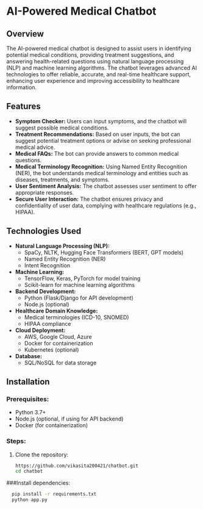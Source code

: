 # AI-Powered Medical Chatbot

## Overview
The AI-powered medical chatbot is designed to assist users in identifying potential medical conditions, providing treatment suggestions, and answering health-related questions using natural language processing (NLP) and machine learning algorithms. The chatbot leverages advanced AI technologies to offer reliable, accurate, and real-time healthcare support, enhancing user experience and improving accessibility to healthcare information.

## Features
- **Symptom Checker:** Users can input symptoms, and the chatbot will suggest possible medical conditions.
- **Treatment Recommendations:** Based on user inputs, the bot can suggest potential treatment options or advise on seeking professional medical advice.
- **Medical FAQs:** The bot can provide answers to common medical questions.
- **Medical Terminology Recognition:** Using Named Entity Recognition (NER), the bot understands medical terminology and entities such as diseases, treatments, and symptoms.
- **User Sentiment Analysis:** The chatbot assesses user sentiment to offer appropriate responses.
- **Secure User Interaction:** The chatbot ensures privacy and confidentiality of user data, complying with healthcare regulations (e.g., HIPAA).

## Technologies Used
- **Natural Language Processing (NLP):**
  - SpaCy, NLTK, Hugging Face Transformers (BERT, GPT models)
  - Named Entity Recognition (NER)
  - Intent Recognition
- **Machine Learning:**
  - TensorFlow, Keras, PyTorch for model training
  - Scikit-learn for machine learning algorithms
- **Backend Development:**
  - Python (Flask/Django for API development)
  - Node.js (optional)
- **Healthcare Domain Knowledge:**
  - Medical terminologies (ICD-10, SNOMED)
  - HIPAA compliance
- **Cloud Deployment:**
  - AWS, Google Cloud, Azure
  - Docker for containerization
  - Kubernetes (optional)
- **Database:**
  - SQL/NoSQL for data storage

## Installation
### Prerequisites:
- Python 3.7+
- Node.js (optional, if using for API backend)
- Docker (for containerization)

### Steps:
1. Clone the repository:
   ```bash
   https://github.com/vikasita200421/chatbot.git
   cd chatbot

###Install dependencies:
```bash
  pip install -r requirements.txt
  python app.py
